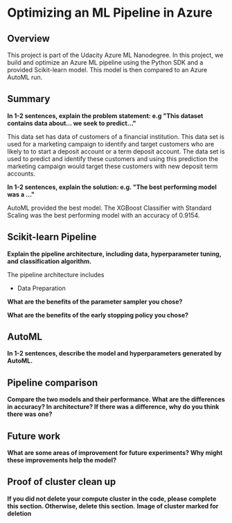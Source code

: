 # Optimizing an ML Pipeline in Azure

## Overview
This project is part of the Udacity Azure ML Nanodegree.
In this project, we build and optimize an Azure ML pipeline using the Python SDK and a provided Scikit-learn model.
This model is then compared to an Azure AutoML run.

## Summary
**In 1-2 sentences, explain the problem statement: e.g "This dataset contains data about... we seek to predict..."**

This data set has data of customers of a financial institution. This data set is used for a marketing campaign to identify and target customers who are likely to to start a deposit account or a term deposit account. The data set is used to predict and identify these customers and using this prediction the marketing campaign would target these customers with new deposit term accounts.

**In 1-2 sentences, explain the solution: e.g. "The best performing model was a ..."**

AutoML provided the best model. The XGBoost Classifier with Standard Scaling was the best performing model with an accuracy of 0.9154.

## Scikit-learn Pipeline
**Explain the pipeline architecture, including data, hyperparameter tuning, and classification algorithm.**

The pipeline architecture includes 
  - Data Preparation

**What are the benefits of the parameter sampler you chose?**

**What are the benefits of the early stopping policy you chose?**

## AutoML
**In 1-2 sentences, describe the model and hyperparameters generated by AutoML.**

## Pipeline comparison
**Compare the two models and their performance. What are the differences in accuracy? In architecture? If there was a difference, why do you think there was one?**

## Future work
**What are some areas of improvement for future experiments? Why might these improvements help the model?**

## Proof of cluster clean up
**If you did not delete your compute cluster in the code, please complete this section. Otherwise, delete this section.**
**Image of cluster marked for deletion**
